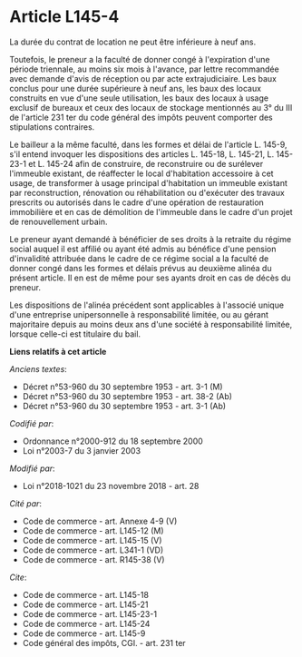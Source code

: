 # Article L145-4

La durée du contrat de location ne peut être inférieure à neuf ans.

Toutefois, le preneur a la faculté de donner congé à l'expiration d'une période triennale, au moins six mois à l'avance, par
lettre recommandée avec demande d'avis de réception ou par acte extrajudiciaire. Les baux conclus pour une durée supérieure à
neuf ans, les baux des locaux construits en vue d'une seule utilisation, les baux des locaux à usage exclusif de bureaux et
ceux des locaux de stockage mentionnés au 3° du III de l'article 231 ter du code général des impôts peuvent comporter des
stipulations contraires.

Le bailleur a la même faculté, dans les formes et délai de l'article L. 145-9, s'il entend invoquer les dispositions des
articles L. 145-18, 
L. 145-21, L. 145-23-1 et L. 145-24 afin de construire, de reconstruire ou de surélever l'immeuble existant, de réaffecter le
local d'habitation accessoire à cet usage, de transformer à usage principal d'habitation un immeuble existant par
reconstruction, rénovation ou réhabilitation ou d'exécuter des travaux prescrits ou autorisés dans le cadre d'une opération
de restauration immobilière et en cas de démolition de l'immeuble dans le cadre d'un projet de renouvellement urbain.

Le preneur ayant demandé à bénéficier de ses droits à la retraite du régime social auquel il est affilié ou ayant été admis
au bénéfice d'une pension d'invalidité attribuée dans le cadre de ce régime social a la faculté de donner congé dans les
formes et délais prévus au deuxième alinéa du présent article. Il en est de même pour ses ayants droit en cas de décès du
preneur.

Les dispositions de l'alinéa précédent sont applicables à l'associé unique d'une entreprise unipersonnelle à responsabilité
limitée, ou au gérant majoritaire depuis au moins deux ans d'une société à responsabilité limitée, lorsque celle-ci est
titulaire du bail.

**Liens relatifs à cet article**

_Anciens textes_:

  - Décret n°53-960 du 30 septembre 1953 - art. 3-1 (M)
  - Décret n°53-960 du 30 septembre 1953 - art. 38-2 (Ab)
  - Décret n°53-960 du 30 septembre 1953 - art. 3-1 (Ab)

_Codifié par_:

  - Ordonnance n°2000-912 du 18 septembre 2000
  - Loi n°2003-7 du 3 janvier 2003

_Modifié par_:

  - Loi n°2018-1021 du 23 novembre 2018 - art. 28

_Cité par_:

  - Code de commerce - art. Annexe 4-9 (V)
  - Code de commerce - art. L145-12 (M)
  - Code de commerce - art. L145-15 (V)
  - Code de commerce - art. L341-1 (VD)
  - Code de commerce - art. R145-38 (V)

_Cite_:

  - Code de commerce - art. L145-18
  - Code de commerce - art. L145-21
  - Code de commerce - art. L145-23-1
  - Code de commerce - art. L145-24
  - Code de commerce - art. L145-9
  - Code général des impôts, CGI. - art. 231 ter
